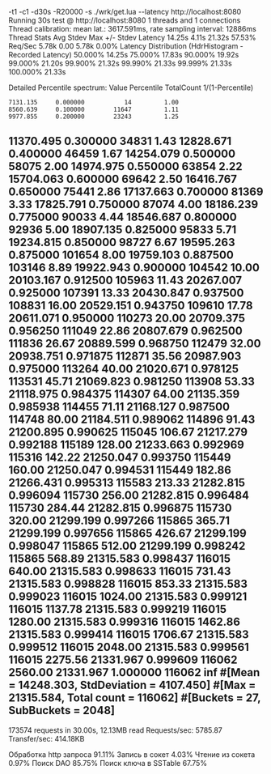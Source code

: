 -t1 -c1 -d30s -R20000 -s ./wrk/get.lua --latency http://localhost:8080
Running 30s test @ http://localhost:8080
  1 threads and 1 connections
  Thread calibration: mean lat.: 3617.591ms, rate sampling interval: 12886ms
  Thread Stats   Avg      Stdev     Max   +/- Stdev
    Latency    14.25s     4.11s   21.32s    57.53%
    Req/Sec     5.78k     0.00     5.78k     0.00%
  Latency Distribution (HdrHistogram - Recorded Latency)
 50.000%   14.25s 
 75.000%   17.83s 
 90.000%   19.92s 
 99.000%   21.20s 
 99.900%   21.32s 
 99.990%   21.33s 
 99.999%   21.33s 
100.000%   21.33s 

  Detailed Percentile spectrum:
       Value   Percentile   TotalCount 1/(1-Percentile)

    7131.135     0.000000           14         1.00
    8560.639     0.100000        11647         1.11
    9977.855     0.200000        23243         1.25
   11370.495     0.300000        34831         1.43
   12828.671     0.400000        46459         1.67
   14254.079     0.500000        58075         2.00
   14974.975     0.550000        63854         2.22
   15704.063     0.600000        69642         2.50
   16416.767     0.650000        75441         2.86
   17137.663     0.700000        81369         3.33
   17825.791     0.750000        87074         4.00
   18186.239     0.775000        90033         4.44
   18546.687     0.800000        92936         5.00
   18907.135     0.825000        95833         5.71
   19234.815     0.850000        98727         6.67
   19595.263     0.875000       101654         8.00
   19759.103     0.887500       103146         8.89
   19922.943     0.900000       104542        10.00
   20103.167     0.912500       105963        11.43
   20267.007     0.925000       107391        13.33
   20430.847     0.937500       108831        16.00
   20529.151     0.943750       109610        17.78
   20611.071     0.950000       110273        20.00
   20709.375     0.956250       111049        22.86
   20807.679     0.962500       111836        26.67
   20889.599     0.968750       112479        32.00
   20938.751     0.971875       112871        35.56
   20987.903     0.975000       113264        40.00
   21020.671     0.978125       113531        45.71
   21069.823     0.981250       113908        53.33
   21118.975     0.984375       114307        64.00
   21135.359     0.985938       114455        71.11
   21168.127     0.987500       114748        80.00
   21184.511     0.989062       114896        91.43
   21200.895     0.990625       115045       106.67
   21217.279     0.992188       115189       128.00
   21233.663     0.992969       115316       142.22
   21250.047     0.993750       115449       160.00
   21250.047     0.994531       115449       182.86
   21266.431     0.995313       115583       213.33
   21282.815     0.996094       115730       256.00
   21282.815     0.996484       115730       284.44
   21282.815     0.996875       115730       320.00
   21299.199     0.997266       115865       365.71
   21299.199     0.997656       115865       426.67
   21299.199     0.998047       115865       512.00
   21299.199     0.998242       115865       568.89
   21315.583     0.998437       116015       640.00
   21315.583     0.998633       116015       731.43
   21315.583     0.998828       116015       853.33
   21315.583     0.999023       116015      1024.00
   21315.583     0.999121       116015      1137.78
   21315.583     0.999219       116015      1280.00
   21315.583     0.999316       116015      1462.86
   21315.583     0.999414       116015      1706.67
   21315.583     0.999512       116015      2048.00
   21315.583     0.999561       116015      2275.56
   21331.967     0.999609       116062      2560.00
   21331.967     1.000000       116062          inf
#[Mean    =    14248.303, StdDeviation   =     4107.450]
#[Max     =    21315.584, Total count    =       116062]
#[Buckets =           27, SubBuckets     =         2048]
----------------------------------------------------------
  173574 requests in 30.00s, 12.13MB read
Requests/sec:   5785.87
Transfer/sec:    414.18KB

Обработка http запроса 91.11%
Запись в сокет 4.03%
Чтение из сокета 0.97%
Поиск DAO 85.75%
Поиск ключа в SSTable 67.75% 
